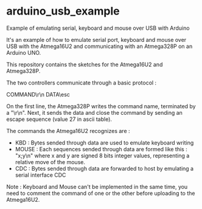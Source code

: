 # arduino_usb_example
Example of emulating serial, keyboard and mouse over USB with Arduino

It's an example of how to emulate serial port, keyboard and mouse over USB with the Atmega16U2 and communicating with an Atmega328P on an Arduino UNO.

This repository contains the sketches for the Atmega16U2 and Atmega328P.

The two controllers communicate through a basic protocol :

COMMAND\r\n
DATA\esc

On the first line, the Atmega328P writes the command name, terminated by a "\r\n".
Next, it sends the data and close the command by sending an escape sequence (value 27 in ascii table).

The commands the Atmega16U2 recognizes are :

- KBD : Bytes sended through data are used to emulate keyboard writing
- MOUSE : Each sequences sended through data are formed like this : "x;y\n" where x and y are signed 8 bits integer values, representing a relative move of the mouse.
- CDC : Bytes sended through data are forwarded to host by emulating a serial interface CDC

Note : Keyboard and Mouse can't be implemented in the same time, you need to comment the command of one or the other before uploading to the Atmega16U2.
